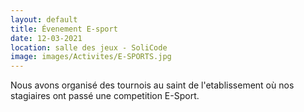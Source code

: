 ```yaml
---
layout: default
title: Évenement E-sport
date: 12-03-2021
location: salle des jeux - SoliCode
image: images/Activites/E-SPORTS.jpg
---
```

Nous avons organisé des tournois au saint de l'etablissement où nos stagiaires ont passé une competition E-Sport. 